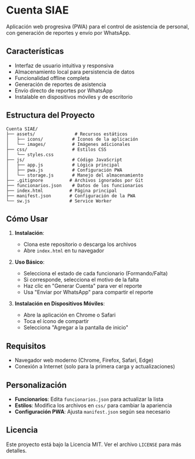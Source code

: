 # Cuenta SIAE

Aplicación web progresiva (PWA) para el control de asistencia de personal, con generación de reportes y envío por WhatsApp.

## Características

- Interfaz de usuario intuitiva y responsiva
- Almacenamiento local para persistencia de datos
- Funcionalidad offline completa
- Generación de reportes de asistencia
- Envío directo de reportes por WhatsApp
- Instalable en dispositivos móviles y de escritorio

## Estructura del Proyecto

```
Cuenta SIAE/
├── assets/               # Recursos estáticos
│   ├── icons/           # Íconos de la aplicación
│   └── images/          # Imágenes adicionales
├── css/                 # Estilos CSS
│   └── styles.css
├── js/                  # Código JavaScript
│   ├── app.js           # Lógica principal
│   ├── pwa.js           # Configuración PWA
│   └── storage.js       # Manejo del almacenamiento
├── .gitignore          # Archivos ignorados por Git
├── funcionarios.json    # Datos de los funcionarios
├── index.html          # Página principal
├── manifest.json       # Configuración de la PWA
└── sw.js               # Service Worker
```

## Cómo Usar

1. **Instalación**:
   - Clona este repositorio o descarga los archivos
   - Abre `index.html` en tu navegador

2. **Uso Básico**:
   - Selecciona el estado de cada funcionario (Formando/Falta)
   - Si corresponde, selecciona el motivo de la falta
   - Haz clic en "Generar Cuenta" para ver el reporte
   - Usa "Enviar por WhatsApp" para compartir el reporte

3. **Instalación en Dispositivos Móviles**:
   - Abre la aplicación en Chrome o Safari
   - Toca el ícono de compartir
   - Selecciona "Agregar a la pantalla de inicio"

## Requisitos

- Navegador web moderno (Chrome, Firefox, Safari, Edge)
- Conexión a Internet (solo para la primera carga y actualizaciones)

## Personalización

- **Funcionarios**: Edita `funcionarios.json` para actualizar la lista
- **Estilos**: Modifica los archivos en `css/` para cambiar la apariencia
- **Configuración PWA**: Ajusta `manifest.json` según sea necesario

## Licencia

Este proyecto está bajo la Licencia MIT. Ver el archivo `LICENSE` para más detalles.
